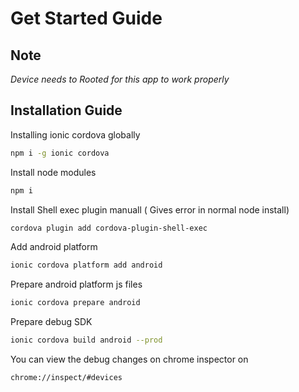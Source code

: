 # Get Started Guide

## Note
*Device needs to Rooted for this app to work properly*

## Installation Guide
Installing ionic cordova globally
```bash
npm i -g ionic cordova 
```

Install node modules
```bash
npm i
```

Install Shell exec plugin manuall ( Gives error in normal node install)

```bash
cordova plugin add cordova-plugin-shell-exec
```

Add android platform

```bash
ionic cordova platform add android     
```

Prepare android platform js files

```bash
ionic cordova prepare android  
```

Prepare debug SDK

```bash
ionic cordova build android --prod    
```

You can view the debug changes on chrome inspector on

```
chrome://inspect/#devices
```